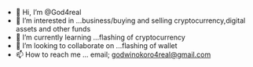 - 👋 Hi, I’m @God4real
- 👀 I’m interested in ...business/buying and selling cryptocurrency,digital assets and other funds 
- 🌱 I’m currently learning ...flashing of cryptocurrency 
- 💞️ I’m looking to collaborate on ...flashing of wallet 
- 📫 How to reach me ... email; godwinokoro4real@gmail.com

<!---
God4real/God4real is a ✨ special ✨ repository because its `README.md` (this file) appears on your GitHub profile.
You can click the Preview link to take a look at your changes.
--->
